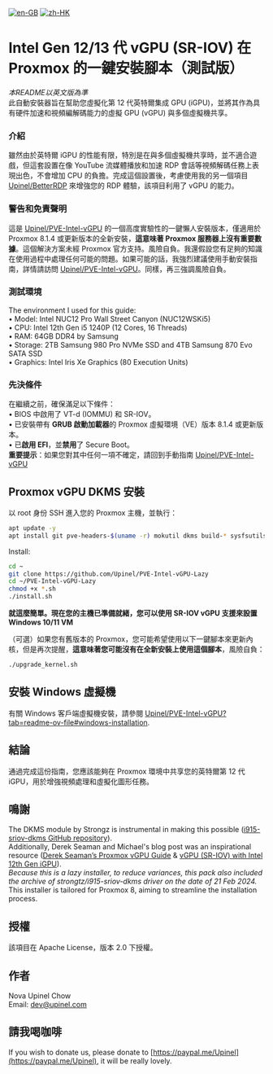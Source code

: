 [![en-GB](https://img.shields.io/badge/lang-en--gb-green.svg)](https://github.com/Upinel/PVE-Intel-vGPU-Lazy/blob/main/README.md)
[![zh-HK](https://img.shields.io/badge/lang-zh--hk-blue.svg)](https://github.com/Upinel/PVE-Intel-vGPU-Lazy/blob/main/README.zh-hk.md)
# Intel Gen 12/13 代 vGPU (SR-IOV) 在 Proxmox 的一鍵安裝腳本（測試版）
*本README以英文版為準*  
此自動安裝器旨在幫助您虛擬化第 12 代英特爾集成 GPU (iGPU)，並將其作為具有硬件加速和視頻編解碼能力的虛擬 GPU (vGPU) 與多個虛擬機共享。

### 介紹

雖然由於英特爾 iGPU 的性能有限，特別是在與多個虛擬機共享時，並不適合遊戲，但這套設置在像 YouTube 流媒體播放和加速 RDP 會話等視頻解碼任務上表現出色，不會增加 CPU 的負擔。完成這個設置後，考慮使用我的另一個項目 [Upinel/BetterRDP](https://github.com/Upinel/BetterRDP) 來增強您的 RDP 體驗，該項目利用了 vGPU 的能力。

### 警告和免責聲明

這是 [Upinel/PVE-Intel-vGPU](https://github.com/Upinel/PVE-Intel-vGPU) 的一個高度實驗性的一鍵懶人安裝版本，僅適用於 Proxmox 8.1.4 或更新版本的全新安裝，**這意味著 Proxmox 服務器上沒有重要數據**。這個解決方案未經 Proxmox 官方支持。風險自負。我還假設您有足夠的知識在使用過程中處理任何可能的問題。如果可能的話，我強烈建議使用手動安裝指南，詳情請訪問 [Upinel/PVE-Intel-vGPU](https://github.com/Upinel/PVE-Intel-vGPU)。同樣，再三強調風險自負。

### 測試環境
The environment I used for this guide:  
• Model: Intel NUC12 Pro Wall Street Canyon (NUC12WSKi5)  
• CPU: Intel 12th Gen i5 1240P (12 Cores, 16 Threads)  
• RAM: 64GB DDR4 by Samsung  
• Storage: 2TB Samsung 980 Pro NVMe SSD and 4TB Samsung 870 Evo SATA SSD  
• Graphics: Intel Iris Xe Graphics (80 Execution Units)  

### 先決條件
在繼續之前，確保滿足以下條件：  
• BIOS 中啟用了 VT-d (IOMMU) 和 SR-IOV。  
• 已安裝帶有 **GRUB 啟動加載器**的 Proxmox 虛擬環境（VE）版本 8.1.4 或更新版本。  
• 已**啟用 EFI**，並**禁用**了 Secure Boot。  
**重要提示**：如果您對其中任何一項不確定，請回到手動指南 [Upinel/PVE-Intel-vGPU](https://github.com/Upinel/PVE-Intel-vGPU)

## Proxmox vGPU DKMS 安裝
以 root 身份 SSH 進入您的 Proxmox 主機，並執行： 
```bash
apt update -y
apt install git pve-headers-$(uname -r) mokutil dkms build-* sysfsutils unzip -y
```
Install:  
```bash
cd ~
git clone https://github.com/Upinel/PVE-Intel-vGPU-Lazy
cd ~/PVE-Intel-vGPU-Lazy
chmod +x *.sh
./install.sh
```
**就這麼簡單。現在您的主機已準備就緒，您可以使用 SR-IOV vGPU 支援來設置 Windows 10/11 VM**

（可選）如果您有舊版本的 Proxmox，您可能希望使用以下一鍵腳本來更新內核，但是再次提醒，**這意味著您可能沒有在全新安裝上使用這個腳本**，風險自負： 
```bash
./upgrade_kernel.sh
```

## 安裝 Windows 虛擬機
有關 Windows 客戶端虛擬機安裝，請參閱 [Upinel/PVE-Intel-vGPU?tab=readme-ov-file#windows-installation](https://github.com/Upinel/PVE-Intel-vGPU?tab=readme-ov-file#windows-installation).

## 結論

通過完成這份指南，您應該能夠在 Proxmox 環境中共享您的英特爾第 12 代 iGPU，用於增強視頻處理和虛擬化圖形任務。

## 鳴謝

The DKMS module by Strongz is instrumental in making this possible ([i915-sriov-dkms GitHub repository](https://github.com/strongtz/i915-sriov-dkms?ref=michaels-tinkerings)).  
Additionally, Derek Seaman and Michael's blog post was an inspirational resource ([Derek Seaman’s Proxmox vGPU Guide](https://www.derekseaman.com/2023/11/proxmox-ve-8-1-windows-11-vgpu-vt-d-passthrough-with-intel-alder-lake.html) & [vGPU (SR-IOV) with Intel 12th Gen iGPU](https://www.michaelstinkerings.org/gpu-virtualization-with-intel-12th-gen-igpu-uhd-730/)).  
*Because this is a lazy installer, to reduce variances, this pack also included the archive of strongtz/i915-sriov-dkms driver on the date of 21 Feb 2024.*  
This installer is tailored for Proxmox 8, aiming to streamline the installation process. 

## 授權
該項目在 Apache License，版本 2.0 下授權。

## 作者
Nova Upinel Chow  
Email: dev@upinel.com

## 請我喝咖啡
If you wish to donate us, please donate to [https://paypal.me/Upinel](https://paypal.me/Upinel), it will be really lovely.